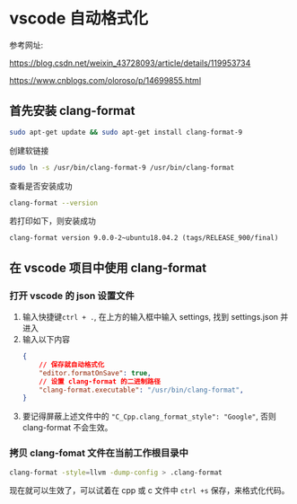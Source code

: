 # vscode 自动格式化

参考网址:

https://blog.csdn.net/weixin_43728093/article/details/119953734

https://www.cnblogs.com/oloroso/p/14699855.html

## 首先安装 clang-format

```bash
sudo apt-get update && sudo apt-get install clang-format-9
```

创建软链接

```bash
sudo ln -s /usr/bin/clang-format-9 /usr/bin/clang-format
```

查看是否安装成功
```bash
clang-format --version
```

若打印如下，则安装成功
```
clang-format version 9.0.0-2~ubuntu18.04.2 (tags/RELEASE_900/final)
```

## 在 vscode 项目中使用 clang-format

### 打开 vscode 的 json 设置文件
1. 输入快捷键`ctrl + .`, 在上方的输入框中输入 settings, 找到 settings.json 并进入
2. 输入以下内容
   ```json
   {
       // 保存就自动格式化
       "editor.formatOnSave": true,
       // 设置 clang-format 的二进制路径
       "clang-format.executable": "/usr/bin/clang-format",
   }
   ```
3. 要记得屏蔽上述文件中的 `"C_Cpp.clang_format_style": "Google"`, 否则clang-format 不会生效。


### 拷贝 clang-fomat 文件在当前工作根目录中
```bash
clang-format -style=llvm -dump-config > .clang-format
```

现在就可以生效了，可以试着在 cpp 或 c 文件中 `ctrl +s` 保存，来格式化代码。
